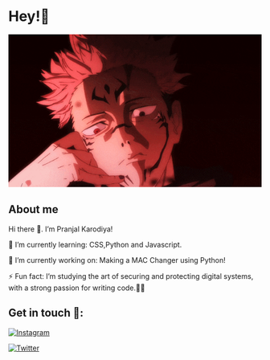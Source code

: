 # Hey!🐾

<img src=./Sukuna.gif alt="Sukuna">

## About me

Hi there 👋. I’m Pranjal Karodiya!

🌱 I’m currently learning: CSS,Python and Javascript.

🔭 I’m currently working on: Making a MAC Changer using Python!

⚡ Fun fact: I’m studying the art of securing and protecting digital systems, with a strong passion for writing code.🕵️‍♂️

## Get in touch 🍵: 
[![Instagram](https://img.shields.io/badge/Instagram-%23E4405F.svg?logo=Instagram&logoColor=white)](https://www.instagram.com/pranjal_karodiya?igsh=MW1meGd0OTJsNjNsMQ==)

[![Twitter](https://img.shields.io/badge/Twitter-%231DA1F2.svg?logo=Twitter&logoColor=white)](https://twitter.com/pranjalkarodiya)
